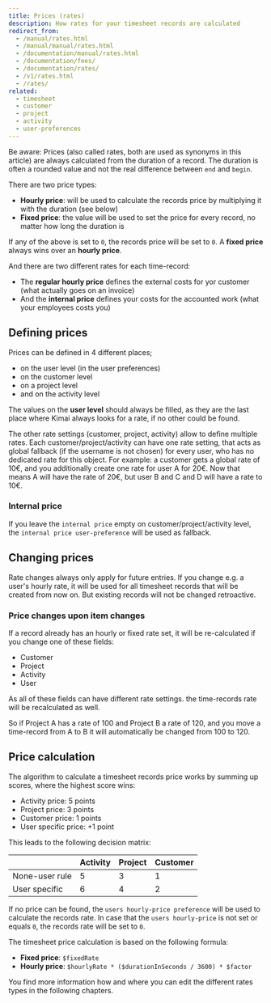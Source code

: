 ```yaml
---
title: Prices (rates)
description: How rates for your timesheet records are calculated
redirect_from: 
  - /manual/rates.html
  - /manual/manual/rates.html
  - /documentation/manual/rates.html
  - /documentation/fees/
  - /documentation/rates/
  - /v1/rates.html
  - /rates/
related:
  - timesheet
  - customer
  - project
  - activity
  - user-preferences
---
```


Be aware: Prices (also called rates, both are used as synonyms in this article) are always calculated from the duration of a record. 
The duration is often a rounded value and not the real difference between `end` and `begin`.

There are two price types:

- __Hourly price__: will be used to calculate the records price by multiplying it with the duration (see below)
- __Fixed price__: the value will be used to set the price for every record, no matter how long the duration is 

If any of the above is set to `0`, the records price will be set to `0`.
A __fixed price__ always wins over an __hourly price__.

And there are two different rates for each time-record:

- The __regular hourly price__ defines the external costs for yor customer (what actually goes on an invoice)
- And the __internal price__ defines your costs for the accounted work (what your employees costs you) 

## Defining prices

Prices can be defined in 4 different places;

- on the user level (in the user preferences)
- on the customer level
- on a project level
- and on the activity level

The values on the **user level** should always be filled, as they are the last place where Kimai always looks for a rate, if no other could be found.

The other rate settings (customer, project, activity) allow to define multiple rates.
Each customer/project/activity can have one rate setting, that acts as global fallback (if the username is not chosen) for every user, who has no dedicated rate for this object. 
For example: a customer gets a global rate of 10€, and you additionally create one rate for user A for 20€. Now that means A will have the rate of 20€, but user B and C and D will have a rate to 10€. 

### Internal price

If you leave the `internal price` empty on customer/project/activity level, the `internal price user-preference` will be used as fallback.  

## Changing prices

Rate changes always only apply for future entries. If you change e.g. a user's hourly rate, it will be used for all 
timesheet records that will be created from now on. But existing records will not be changed retroactive.

### Price changes upon item changes 

If a record already has an hourly or fixed rate set, it will be re-calculated if you change one of these fields:

- Customer
- Project
- Activity
- User

As all of these fields can have different rate settings. the time-records rate will be recalculated as well.

So if Project A has a rate of 100 and Project B a rate of 120, and you move a time-record from A to B it will automatically be changed from 100 to 120.

## Price calculation

The algorithm to calculate a timesheet records price works by summing up scores, where the highest score wins:

- Activity price: 5 points
- Project price: 3 points
- Customer price: 1 points
- User specific price: +1 point

This leads to the following decision matrix:

|                | Activity  | Project | Customer |
|----------------|-----------|---------|----------|
| None-user rule | 5         | 3       | 1        |
| User specific  | 6         | 4       | 2        |

If no price can be found, the `users hourly-price preference` will be used to calculate the records rate.
In case that the `users hourly-price` is not set or equals `0`, the records rate will be set to `0`.

The timesheet price calculation is based on the following formula:

- __Fixed price__: `$fixedRate`
- __Hourly price__: `$hourlyRate * ($durationInSeconds / 3600) * $factor`


You find more information how and where you can edit the different rates types in the following chapters.
